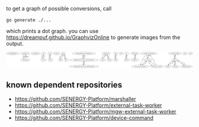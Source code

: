 
to get a graph of possible conversions, call
```
go generate ./...
```
which prints a dot graph. you can use https://dreampuf.github.io/GraphvizOnline to generate images from the output.  

![conversion graph](./graphviz.svg)

## known dependent repositories

- https://github.com/SENERGY-Platform/marshaller
- https://github.com/SENERGY-Platform/external-task-worker
- https://github.com/SENERGY-Platform/mgw-external-task-worker
- https://github.com/SENERGY-Platform/device-command